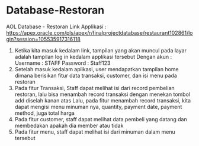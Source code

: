 # Database-Restoran
AOL Database - Restoran
Link Applikasi :
https://apex.oracle.com/pls/apex/r/finalprojectdatabase/restaurant102861/login?session=105535917316118
1. Ketika kita masuk kedalam link, tampilan yang akan muncul pada layar adalah tampilan 
log in kedalam applikasi tersebut Dengan akun :
Username : STAFF
Password : Staff123
2. Setelah masuk kedalam aplikasi, user mendapatkan tampilan home dimana berisikan 
fitur data transaksi, customer, dan isi menu pada restoran
3. Pada fitur Transaksi, Staff dapat melihat isi dari record pembelian restoran, lalu bisa 
menambah record transaksi dengan menekan tombol add diselah kanan atas
Lalu, pada fitur menambah record transaksi, kita dapat mengisi menu minuman nya, 
quantity, payment date, payment method, juga total harga
4. Pada fitur customer, staff dapat melihat data pembeli yang datang dan membedakan 
apakah dia member atau tidak
5. Pada fitur menu, staff dapat melihat isi dari minuman dalam menu tersebut
